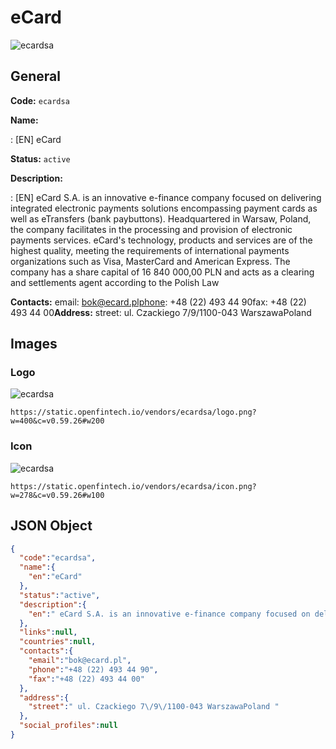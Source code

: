 
# eCard 
![ecardsa](https://static.openfintech.io/vendors/ecardsa/logo.png?w=400&c=v0.59.26#w200)  

## General 
 
**Code:** `ecardsa` 
 
**Name:** 
 
:	[EN] eCard 
 
**Status:** `active` 
 
**Description:** 
 
: [EN]  eCard S.A. is an innovative e-finance company focused on delivering integrated electronic payments solutions encompassing payment cards as well as eTransfers (bank paybuttons). Headquartered in Warsaw, Poland, the company facilitates in the processing and provision of electronic payments services. eCard's technology, products and services are of the highest quality, meeting the requirements of international payments organizations such as Visa, MasterCard and American Express. The company has a share capital of 16 840 000,00 PLN and acts as a clearing and settlements agent according to the Polish Law  
 
**Contacts:** 
email: bok@ecard.plphone: +48 (22) 493 44 90fax: +48 (22) 493 44 00**Address:** 
street:  ul. Czackiego 7/9/1100-043 WarszawaPoland  

## Images 

### Logo 
 
![ecardsa](https://static.openfintech.io/vendors/ecardsa/logo.png?w=400&c=v0.59.26#w200)  

```
https://static.openfintech.io/vendors/ecardsa/logo.png?w=400&c=v0.59.26#w200
```  

### Icon 
 
![ecardsa](https://static.openfintech.io/vendors/ecardsa/icon.png?w=278&c=v0.59.26#w100)  

```
https://static.openfintech.io/vendors/ecardsa/icon.png?w=278&c=v0.59.26#w100
```  

## JSON Object 

```json
{
  "code":"ecardsa",
  "name":{
    "en":"eCard"
  },
  "status":"active",
  "description":{
    "en":" eCard S.A. is an innovative e-finance company focused on delivering integrated electronic payments solutions encompassing payment cards as well as eTransfers (bank paybuttons). Headquartered in Warsaw, Poland, the company facilitates in the processing and provision of electronic payments services. eCard's technology, products and services are of the highest quality, meeting the requirements of international payments organizations such as Visa, MasterCard and American Express. The company has a share capital of 16 840 000,00 PLN and acts as a clearing and settlements agent according to the Polish Law "
  },
  "links":null,
  "countries":null,
  "contacts":{
    "email":"bok@ecard.pl",
    "phone":"+48 (22) 493 44 90",
    "fax":"+48 (22) 493 44 00"
  },
  "address":{
    "street":" ul. Czackiego 7\/9\/1100-043 WarszawaPoland "
  },
  "social_profiles":null
}
```  
